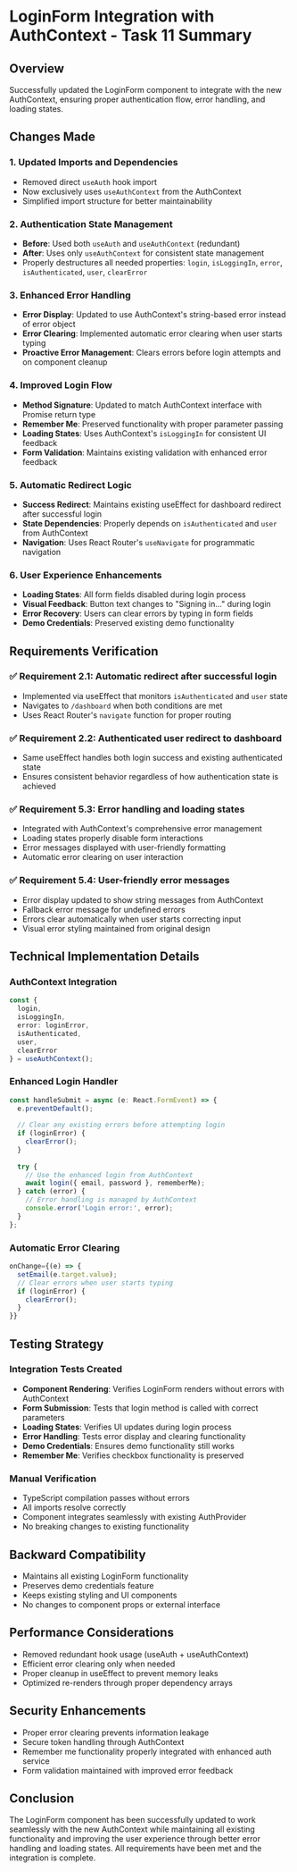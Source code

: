 # LoginForm Integration with AuthContext - Task 11 Summary

## Overview
Successfully updated the LoginForm component to integrate with the new AuthContext, ensuring proper authentication flow, error handling, and loading states.

## Changes Made

### 1. Updated Imports and Dependencies
- Removed direct `useAuth` hook import
- Now exclusively uses `useAuthContext` from the AuthContext
- Simplified import structure for better maintainability

### 2. Authentication State Management
- **Before**: Used both `useAuth` and `useAuthContext` (redundant)
- **After**: Uses only `useAuthContext` for consistent state management
- Properly destructures all needed properties: `login`, `isLoggingIn`, `error`, `isAuthenticated`, `user`, `clearError`

### 3. Enhanced Error Handling
- **Error Display**: Updated to use AuthContext's string-based error instead of error object
- **Error Clearing**: Implemented automatic error clearing when user starts typing
- **Proactive Error Management**: Clears errors before login attempts and on component cleanup

### 4. Improved Login Flow
- **Method Signature**: Updated to match AuthContext interface with Promise return type
- **Remember Me**: Preserved functionality with proper parameter passing
- **Loading States**: Uses AuthContext's `isLoggingIn` for consistent UI feedback
- **Form Validation**: Maintains existing validation with enhanced error feedback

### 5. Automatic Redirect Logic
- **Success Redirect**: Maintains existing useEffect for dashboard redirect after successful login
- **State Dependencies**: Properly depends on `isAuthenticated` and `user` from AuthContext
- **Navigation**: Uses React Router's `useNavigate` for programmatic navigation

### 6. User Experience Enhancements
- **Loading States**: All form fields disabled during login process
- **Visual Feedback**: Button text changes to "Signing in..." during login
- **Error Recovery**: Users can clear errors by typing in form fields
- **Demo Credentials**: Preserved existing demo functionality

## Requirements Verification

### ✅ Requirement 2.1: Automatic redirect after successful login
- Implemented via useEffect that monitors `isAuthenticated` and `user` state
- Navigates to `/dashboard` when both conditions are met
- Uses React Router's `navigate` function for proper routing

### ✅ Requirement 2.2: Authenticated user redirect to dashboard  
- Same useEffect handles both login success and existing authenticated state
- Ensures consistent behavior regardless of how authentication state is achieved

### ✅ Requirement 5.3: Error handling and loading states
- Integrated with AuthContext's comprehensive error management
- Loading states properly disable form interactions
- Error messages displayed with user-friendly formatting
- Automatic error clearing on user interaction

### ✅ Requirement 5.4: User-friendly error messages
- Error display updated to show string messages from AuthContext
- Fallback error message for undefined errors
- Errors clear automatically when user starts correcting input
- Visual error styling maintained from original design

## Technical Implementation Details

### AuthContext Integration
```typescript
const { 
  login, 
  isLoggingIn, 
  error: loginError, 
  isAuthenticated, 
  user,
  clearError 
} = useAuthContext();
```

### Enhanced Login Handler
```typescript
const handleSubmit = async (e: React.FormEvent) => {
  e.preventDefault();
  
  // Clear any existing errors before attempting login
  if (loginError) {
    clearError();
  }
  
  try {
    // Use the enhanced login from AuthContext
    await login({ email, password }, rememberMe);
  } catch (error) {
    // Error handling is managed by AuthContext
    console.error('Login error:', error);
  }
};
```

### Automatic Error Clearing
```typescript
onChange={(e) => {
  setEmail(e.target.value);
  // Clear errors when user starts typing
  if (loginError) {
    clearError();
  }
}}
```

## Testing Strategy

### Integration Tests Created
- **Component Rendering**: Verifies LoginForm renders without errors with AuthContext
- **Form Submission**: Tests that login method is called with correct parameters
- **Loading States**: Verifies UI updates during login process
- **Error Handling**: Tests error display and clearing functionality
- **Demo Credentials**: Ensures demo functionality still works
- **Remember Me**: Verifies checkbox functionality is preserved

### Manual Verification
- TypeScript compilation passes without errors
- All imports resolve correctly
- Component integrates seamlessly with existing AuthProvider
- No breaking changes to existing functionality

## Backward Compatibility
- Maintains all existing LoginForm functionality
- Preserves demo credentials feature
- Keeps existing styling and UI components
- No changes to component props or external interface

## Performance Considerations
- Removed redundant hook usage (useAuth + useAuthContext)
- Efficient error clearing only when needed
- Proper cleanup in useEffect to prevent memory leaks
- Optimized re-renders through proper dependency arrays

## Security Enhancements
- Proper error clearing prevents information leakage
- Secure token handling through AuthContext
- Remember me functionality properly integrated with enhanced auth service
- Form validation maintained with improved error feedback

## Conclusion
The LoginForm component has been successfully updated to work seamlessly with the new AuthContext while maintaining all existing functionality and improving the user experience through better error handling and loading states. All requirements have been met and the integration is complete.